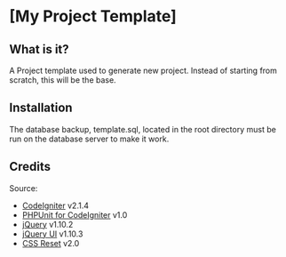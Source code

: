 [My Project Template]
=============================

What is it?
------------

A Project template used to generate new project. Instead of starting from scratch, this will be the base.

Installation
------------

The database backup, template.sql, located in the root directory must be run on the database server to make it work.

Credits
--------

Source:

- [CodeIgniter](http://ellislab.com/codeigniter) v2.1.4
- [PHPUnit for CodeIgniter](https://github.com/redvel/PHPUnit-for-CodeIgniter) v1.0
- [jQuery](http://jquery.com/) v1.10.2
- [jQuery UI](http://jqueryui.com) v1.10.3 
- [CSS Reset](http://meyerweb.com/eric/tools/css/reset/) v2.0 